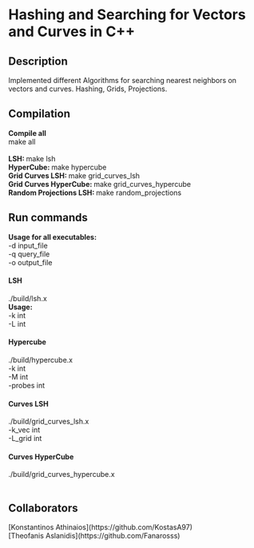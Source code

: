 <h1>Hashing and Searching for Vectors and Curves in C++</h1>
<h2>Description</h2>
Implemented different Algorithms for searching nearest neighbors on vectors and curves. Hashing, Grids, Projections.
<h2>Compilation</h2>
<b>Compile all</b><br>
make all<br><br>
<b>LSH: </b>
make lsh<br>
<b>HyperCube: </b>
make hypercube<br>
<b>Grid Curves LSH: </b>
make grid_curves_lsh<br>
<b>Grid Curves HyperCube: </b>
make grid_curves_hypercube<br>
<b>Random Projections LSH: </b>
make random_projections<br>
<h2>Run commands</h2>
<b>Usage for all executables: </b><br>
-d input_file<br>
-q query_file<br>
-o output_file<br>
<h4>LSH</h4>
./build/lsh.x<br>
<b>Usage: </b><br>
-k int<br>
-L int<br>
<h4>Hypercube</h4>
./build/hypercube.x<br>
-k int<br>
-M int<br>
-probes int<br>
<h4>Curves LSH</h4>
./build/grid_curves_lsh.x<br>
-k_vec int<br>
-L_grid int<br>
<h4>Curves HyperCube</h4>
./build/grid_curves_hypercube.x<br>
<br>


<h2>Collaborators</h2>
[Konstantinos Athinaios](https://github.com/KostasA97)
<br>
[Theofanis Aslanidis](https://github.com/Fanarosss)
